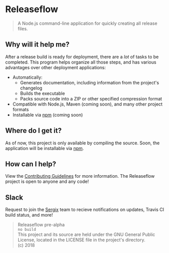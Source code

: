 # Releaseflow

> A Node.js command-line application for quickly creating all release files.

## Why will it help me?
After a release build is ready for deployment, there are a _lot_ of tasks to be completed. This program helps organize all those steps, and has various advantages over other deployment applications:
- Automatically:
	- Generates documentation, including information from the project's changelog
	- Builds the executable
	- Packs source code into a ZIP or other specified compression format
- Compatible with Node.js, Maven (coming soon), and many other project formats
- Installable via [npm](https://www.npmjs.com/) (coming soon)

## Where do I get it?
As of now, this project is only available by compiling the source. Soon, the application will be installable via [npm](https://www.npmjs.com/).

## How can I help?
View the [Contributing Guidelines](https://github.com/Sergix/JTerm/blob/master/CONTRIBUTING.md) for more information. The Releaseflow project is open to anyone and any code!

## Slack
Request to join the [Sergix](https://sergix.slack.com/) team to recieve notifications on updates, Travis CI build status, and more!

> Releaseflow pre-alpha  
> `no build`  
> This project and its source are held under the GNU General Public License, located in the LICENSE file in the project's directory.  
> (c) 2018
